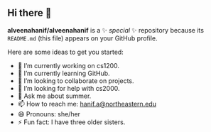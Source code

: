 ## Hi there 👋


**alveenahanif/alveenahanif** is a ✨ _special_ ✨ repository because its `README.md` (this file) appears on your GitHub profile.

Here are some ideas to get you started:

- 🔭 I’m currently working on cs1200.
- 🌱 I’m currently learning GitHub.
- 👯 I’m looking to collaborate on projects.
- 🤔 I’m looking for help with cs2000.
- 💬 Ask me about summer.
- 📫 How to reach me: hanif.a@northeastern.edu
- 😄 Pronouns: she/her
- ⚡ Fun fact: I have three older sisters.

